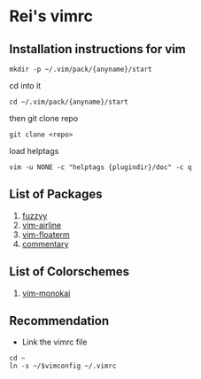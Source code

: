 # Rei's vimrc

## Installation instructions for vim
```(bash)
mkdir -p ~/.vim/pack/{anyname}/start
```

cd into it
```(bash)
cd ~/.vim/pack/{anyname}/start
```

then git clone repo
```(bash)
git clone <repo>
```

load helptags
```(bash)
vim -u NONE -c "helptags {plugindir}/doc" -c q
```
## List of Packages
1. [fuzzyy](https://github.com/Donaldttt/fuzzyy)
2. [vim-airline](https://github.com/vim-airline/vim-airline)
3. [vim-floaterm](https://github.com/voldikss/vim-floaterm)
4. [commentary](https://tpope.io/vim/commentary.git)

## List of Colorschemes
1. [vim-monokai](https://github.com/crusoexia/vim-monokai)

## Recommendation
- Link the vimrc file

```(bash)
cd ~
ln -s ~/$vimconfig ~/.vimrc
```
